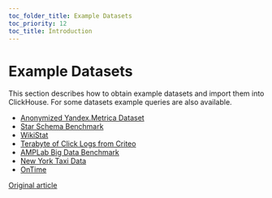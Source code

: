 ```yaml
---
toc_folder_title: Example Datasets
toc_priority: 12
toc_title: Introduction
---
```


# Example Datasets

This section describes how to obtain example datasets and import them into ClickHouse.
For some datasets example queries are also available.

* [Anonymized Yandex.Metrica Dataset](metrica.md)
* [Star Schema Benchmark](star_schema.md)
* [WikiStat](wikistat.md)
* [Terabyte of Click Logs from Criteo](criteo.md)
* [AMPLab Big Data Benchmark](amplab_benchmark.md)
* [New York Taxi Data](nyc_taxi.md)
* [OnTime](ontime.md)

[Original article](https://clickhouse.tech/docs/en/getting_started/example_datasets) <!--hide-->

